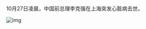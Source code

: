 10月27日凌晨，中国前总理李克强在上海突发心脏病去世。


![img](https://chinadigitaltimes.net/chinese/files/2023/10/image-1698447547065.png)

